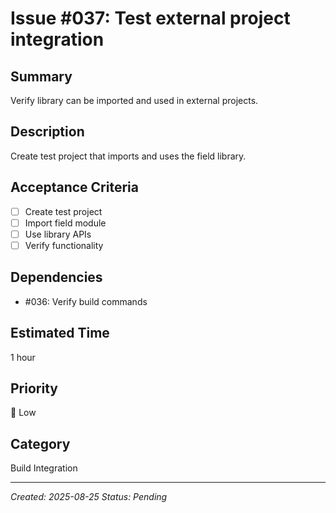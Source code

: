 # Issue #037: Test external project integration

## Summary
Verify library can be imported and used in external projects.

## Description
Create test project that imports and uses the field library.

## Acceptance Criteria
- [ ] Create test project
- [ ] Import field module
- [ ] Use library APIs
- [ ] Verify functionality

## Dependencies
- #036: Verify build commands

## Estimated Time
1 hour

## Priority
🔵 Low

## Category
Build Integration

---
*Created: 2025-08-25*
*Status: Pending*
